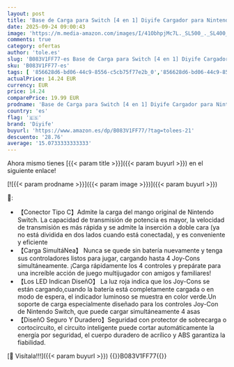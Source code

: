 ```yaml
---
layout: post
title: 'Base de Carga para Switch [4 en 1] Diyife Cargador para Nintendo Switch Joy Cargador del Controlador  Estación de Carga de Controlador con Puerto USB-C  Indicador LED'
date: 2025-09-24 09:00:43
image: 'https://m.media-amazon.com/images/I/41ObhpjMc7L._SL500_._SL400_.jpg'
comments: true
category: ofertas
author: 'tole.es'
slug: 'B083V1FF77-es Base de Carga para Switch [4 en 1] Diyife Cargador para...'
sku: 'B083V1FF77-es'
tags: [ '856628d6-bd06-44c9-8556-c5cb75f77e2b_0','856628d6-bd06-44c9-8556-c5cb75f77e2b_8201','Accesorios para Nintendo Switch','Accesorios para PS4, Xbox One y Nintendo Switch','Arborist Merchandising Root','Baterías y cargadores para Nintendo Switch','Cargadores para Nintendo Switch','Electrónica','Hardware y juegos para Nintendo Switch','Self Service','Special Features Stores','Videojuegos','diyife','nintendo','🇪🇸', ]
actualPrice: 14.24 EUR
currency: EUR
price: 14.24
comparePrice: 19.99 EUR
prodname: 'Base de Carga para Switch [4 en 1] Diyife Cargador para Nintendo Switch Joy Cargador del Controlador  Estación de Carga de Controlador con Puerto USB-C  Indicador LED'
country: 'es'
flag: '🇪🇸'
brand: 'Diyife'
buyurl: 'https://www.amazon.es/dp/B083V1FF77/?tag=tolees-21'
descuento: '28.76'
average: '15.0733333333333'
---
```


Ahora mismo tienes [{{< param title >}}]({{< param buyurl >}}) en el siguiente enlace!

[![{{< param prodname >}}]({{< param image >}})]({{< param buyurl >}})

🔎:

- 【Conector Tipo C】Admite la carga del mango original de Nintendo Switch. La capacidad de transmisión de potencia es mayor, la velocidad de transmisión es más rápida y se admite la inserción a doble cara (ya no está dividida en dos lados cuando está conectada), y es conveniente y eficiente
- 【Carga SimultáNea】 Nunca se quede sin batería nuevamente y tenga sus controladores listos para jugar, cargando hasta 4 Joy-Cons simultáneamente. ¡Carga rápidamente los 4 controles y prepárate para una increíble acción de juego multijugador con amigos y familiares!
- 【Los LED Indican DiseñO】 La luz roja indica que los Joy-Cons se están cargando,cuando la batería está completamente cargada o en modo de espera, el indicador luminoso se muestra en color verde.Un soporte de carga especialmente diseñado para los controles Joy-Con de Nintendo Switch, que puede cargar simultáneamente 4 asas
- 【DiseñO Seguro Y Duradero】Seguridad con protector de sobrecarga o cortocircuito, el circuito inteligente puede cortar automáticamente la energía por seguridad, el cuerpo duradero de acrílico y ABS garantiza la fiabilidad.

[🛒 Visítala!!!]({{< param buyurl >}})
{{<world>}}B083V1FF77{{</world>}}
